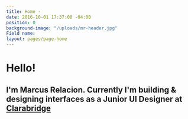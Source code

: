 ```yaml
---
title: Home -
date: 2016-10-01 17:37:00 -04:00
position: 0
background-image: "/uploads/mr-header.jpg"
Field name: 
layout: pages/page-home
---
```


# Hello!

## I'm Marcus Relacion. Currently I'm building & designing interfaces as a Junior UI Designer at [Clarabridge](http://www.clarabridgde.com/) 
